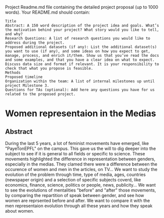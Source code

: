 Project
Readme.md file containing the detailed project proposal (up to 1000 words). Your README.md should contain:

    Title
    Abstract: A 150 word description of the project idea and goals. What’s the motivation behind your project? What story would you like to tell, and why?
    Research Questions: A list of research questions you would like to address during the project.
    Proposed additional datasets (if any): List the additional dataset(s) you want to use (if any), and some ideas on how you expect to get, manage, process, and enrich it/them. Show us that you’ve read the docs and some examples, and that you have a clear idea on what to expect. Discuss data size and format if relevant. It is your responsibility to check that what you propose is feasible.
    Methods
    Proposed timeline
    Organization within the team: A list of internal milestones up until project Milestone 3.
    Questions for TAs (optional): Add here any questions you have for us related to the proposed project.
    
    
# Women representaion in the Medias

## Abstract
During the last 5 years, a lot of feminist movements have emerged, like "PayeTonEPFL" on the campus. This gave us the will to dig deeper into the subject to see if it is general to all fields or specific to science.
 These movements highlighted the difference in representation between genders, especially in the medias. They clamed there were a difference between the occurence of women  and men in the articles, on TV...
 We want to study the evolution of the problem through time, type of media, ages, countries (newspaper origin) and a selection of specific subjects coverd, like economics, finance, science, politics or people, news, publicity... 
 We want to see the evolutions of mentalities "before" and "after" those movements, by comparing the repartition of speak between gender, and see how women are reprsented before and after. We want to compare it with the men representaion evolution through all these years and how they speak about women.

